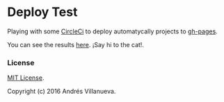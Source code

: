 # Deploy Test
Playing with some [CircleCi](https://circleci.com) to deploy automatycally projects to [gh-pages](https://pages.github.com/).

You can see the results [here](http://andresvillanueva.com.ve/deployment-circleci-gh-pages/).
¡Say hi to the cat!.
### License
[MIT License](https://raw.githubusercontent.com/Villanuevand/deployment-circleci-gh-pages/master/LICENSE).

Copyright (c) 2016 Andrés Villanueva.

